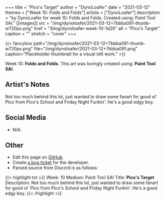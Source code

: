 +++
title =       "Pico's Target"
author =      "DynoLoafer"
date =        "2021-03-12"
themes =      ["Week 10: Folds and Folds"]
artists =     ["DynoLoafer"]
description = "by DynoLoafer for week 10: Folds and Folds. Created using: Paint Tool SAI."
[[images]]
      src = "/img/dynoloafer/2021-03-12+7bbba091-thumb-w720px.png"
      href = "/blog/dynoloafer-week-10-1d26"
      alt = "Pico's Target"
      caption = ""
      stretch = "cover"
+++

{{< fancybox path="/img/dynoloafer/2021-03-12+7bbba091-thumb-w720px.png" file="/img/dynoloafer/2021-03-12+7bbba091.png" caption="Placeholder thumbnail for a visual still work." >}}


Week 10: **Folds and Folds**. This art was lovingly created using: **Paint Tool SAI**.

## Artist's Notes

Not too much behind this lol, just wanted to draw some fanart for good ol' Pico from Pico's School and Friday Night Funkin'. He's a good edgy boy.

## Social Media

- N/A.

## Other

- Edit this page on [GitHub](https://github.com/teaminkling/web-refresh/edit/main/content/blog/dynoloafer-week-10-1d26.md).
- Create [a bug ticket](https://github.com/teaminkling/web-refresh/issues/new?assignees=&labels=bug&template=problem-report.md&title=) for the developer.
- Parsed source from Discord is as follows:

{{< highlight txt >}}
Week: 10
Medium: Paint Tool SAI
Title: __Pico's Target__
Description: Not too much behind this lol, just wanted to draw some fanart for good ol' Pico from Pico's School and Friday Night Funkin'. He's a good edgy boy.
{{< /highlight >}}